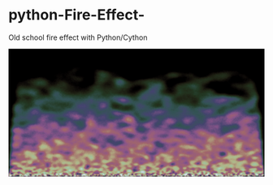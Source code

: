# python-Fire-Effect-
Old school fire effect with Python/Cython

![alt text](https://github.com/yoyoberenguer/python-Fire-Effect-/blob/master/screenshot101.png)
